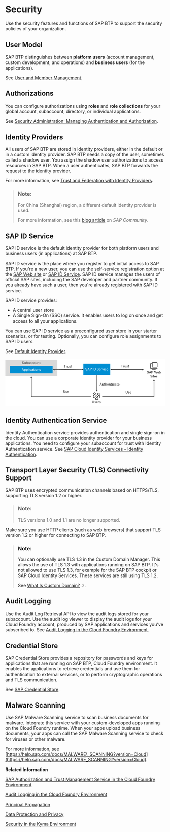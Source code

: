 <!-- loioe129aa20c78c4a9fb379b9803b02e5f6 -->

# Security

Use the security features and functions of SAP BTP to support the security policies of your organization.



<a name="loioe129aa20c78c4a9fb379b9803b02e5f6__section_svv_c1s_tlb"/>

## User Model

SAP BTP distinguishes between **platform users** \(account management, custom development, and operations\) and **business users** \(for the applications\).

See [User and Member Management](../10-concepts/user-and-member-management-cc1c676.md).



<a name="loioe129aa20c78c4a9fb379b9803b02e5f6__section_cxy_5hc_jmb"/>

## Authorizations

You can configure authorizations using **roles** and **role collections** for your global account, subaccount, directory, or individual applications.

See [Security Administration: Managing Authentication and Authorization](../50-administration-and-ops/security-administration-managing-authentication-and-authorization-1ff47b2.md).



<a name="loioe129aa20c78c4a9fb379b9803b02e5f6__section_jjc_bzr_tlb"/>

## Identity Providers

All users of SAP BTP are stored in identity providers, either in the default or in a custom identity provider. SAP BTP needs a copy of the user, sometimes called a shadow user. You assign the shadow user authorizations to access resources in SAP BTP. When a user authenticates, SAP BTP forwards the request to the identity provider.

For more information, see [Trust and Federation with Identity Providers](../50-administration-and-ops/trust-and-federation-with-identity-providers-cb1bc8f.md).

> ### Note:  
> For China \(Shanghai\) region, a different default identity provider is used.
> 
> For more information, see this [blog article](https://blogs.sap.com/2021/02/22/activate-totp-two-factor-authentication-on-sap-business-technology-platform-formerly-known-as-cloud-platform-at-alibaba-cloud/) on *SAP Community*.



<a name="loioe129aa20c78c4a9fb379b9803b02e5f6__IDS"/>

## SAP ID Service

SAP ID service is the default identity provider for both platform users and business users \(in applications\) at SAP BTP.

SAP ID service is the place where you register to get initial access to SAP BTP. If you're a new user, you can use the self-service registration option at the [SAP Web site](https://www.sap.com) or [SAP ID Service](https://accounts.sap.com). SAP ID service manages the users of official SAP sites, including the SAP developer and partner community. If you already have such a user, then you're already registered with SAP ID service.

SAP ID service provides:

-   A central user store
-   A Single Sign-On \(SSO\) service. It enables users to log on once and get access to all your applications.

You can use SAP ID service as a preconfigured user store in your starter scenarios, or for testing. Optionally, you can configure role assignments to SAP ID users.

See [Default Identity Provider](../50-administration-and-ops/default-identity-provider-d6a8db7.md).

![](images/Authorization_and_Trust_Management_in_the_Neo_Environment_graph3_68bb064.png)



<a name="loioe129aa20c78c4a9fb379b9803b02e5f6__section_wcc_f5t_wlb"/>

## Identity Authentication Service

Identity Authentication service provides authentication and single sign-on in the cloud. You can use a corporate identity provider for your business applications. You need to configure your subaccount for trust with Identity Authentication service. See [SAP Cloud Identity Services - Identity Authentication](https://help.sap.com/viewer/product/IDENTITY_AUTHENTICATION/Cloud/en-US).



<a name="loioe129aa20c78c4a9fb379b9803b02e5f6__section_fdb_tjv_42b"/>

## Transport Layer Security \(TLS\) Connectivity Support

SAP BTP uses encrypted communication channels based on HTTPS/TLS, supporting TLS version 1.2 or higher.

> ### Note:  
> TLS versions 1.0 and 1.1 are no longer supported.

Make sure you use HTTP clients \(such as web browsers\) that support TLS version 1.2 or higher for connecting to SAP BTP.

> ### Note:  
> You can optionally use TLS 1.3 in the Custom Domain Manager. This allows the use of TLS 1.3 with applications running on SAP BTP. It's not allowed to use TLS 1.3, for example for the SAP BTP cockpit or SAP Cloud Identity Services. These services are still using TLS 1.2.
> 
> See [What Is Custom Domain?](https://help.sap.com/viewer/6f35a23466ee4df0b19085c9c52f9c29/Cloud/en-US/4f4c3ff62fd2413089dce8a973620167.html "Configure and expose your application under your own domain.") :arrow_upper_right:.



<a name="loioe129aa20c78c4a9fb379b9803b02e5f6__section_nn2_kyt_wlb"/>

## Audit Logging

Use the Audit Log Retrieval API to view the audit logs stored for your subaccount. Use the audit log viewer to display the audit logs for your Cloud Foundry account, produced by SAP applications and services you’ve subscribed to. See [Audit Logging in the Cloud Foundry Environment](../50-administration-and-ops/audit-logging-in-the-cloud-foundry-environment-f92c86a.md).



<a name="loioe129aa20c78c4a9fb379b9803b02e5f6__section_tnp_n15_wlb"/>

## Credential Store

SAP Credential Store provides a repository for passwords and keys for applications that are running on SAP BTP, Cloud Foundry environment. It enables the applications to retrieve credentials and use them for authentication to external services, or to perform cryptographic operations and TLS communication.

See [SAP Credential Store](https://help.sap.com/viewer/product/CREDENTIAL_STORE/Cloud/en-US).



<a name="loioe129aa20c78c4a9fb379b9803b02e5f6__section_enn_1hb_ptb"/>

## Malware Scanning

Use SAP Malware Scanning service to scan business documents for malware. Integrate this service with your custom-developed apps running on the Cloud Foundry runtime. When your apps upload business documents, your apps can call the SAP Malware Scanning service to check for viruses or other malware.

For more information, see [https://help.sap.com/docs/MALWARE\_SCANNING?version=Cloud](https://help.sap.com/docs/MALWARE_SCANNING?version=Cloud).

**Related Information**  


[SAP Authorization and Trust Management Service in the Cloud Foundry Environment](sap-authorization-and-trust-management-service-in-the-cloud-foundry-environment-6373bb7.md "The global account and subaccounts get their users from identity providers. Administrators make sure that users can only access their dedicated subaccount by making sure that there is a dedicated trust relationship only between the identity providers and the respective subaccounts. Developers configure and deploy application-based security artifacts containing authorizations, and administrators assign these authorizations using the SAP BTP cockpit.")

[Audit Logging in the Cloud Foundry Environment](../50-administration-and-ops/audit-logging-in-the-cloud-foundry-environment-f92c86a.md "In this section you can find information for audit log functionalities in the Cloud Foundry environment.")

[Principal Propagation](principal-propagation-f70fcf1.md "Exchange user ID information between systems or environments in SAP BTP.")

[Data Protection and Privacy](data-protection-and-privacy-7e513d3.md "Data protection is associated with numerous legal requirements and privacy concerns. In addition to compliance with general data protection and privacy acts, it is necessary to consider compliance with industry-specific legislation in different countries.")

[Security in the Kyma Environment](security-in-the-kyma-environment-ee08fdf.md "The Kyma environment-specific security aspects include guidelines on personal data protection and details on processing and storing logs.")

